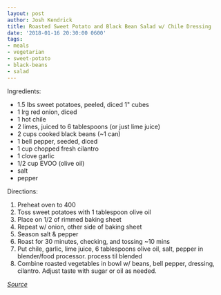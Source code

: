 ```yaml
---
layout: post
author: Josh Kendrick
title: Roasted Sweet Potato and Black Bean Salad w/ Chile Dressing
date: '2018-01-16 20:30:00 0600'
tags:
- meals
- vegetarian
- sweet-potato
- black-beans
- salad
---
```


Ingredients:
* 1.5 lbs sweet potatoes, peeled, diced 1" cubes
* 1 lrg red onion, diced
* 1 hot chile
* 2 limes, juiced to 6 tablespoons (or just lime juice)
* 2 cups cooked black beans (~1 can)
* 1 bell pepper, seeded, diced
* 1 cup chopped fresh cilantro
* 1 clove garlic
* 1/2 cup EVOO (olive oil)
* salt
* pepper

Directions:
1. Preheat oven to 400
2. Toss sweet potatoes with 1 tablespoon olive oil
3. Place on 1/2 of rimmed baking sheet
4. Repeat w/ onion, other side of baking sheet
5. Season salt & pepper
6. Roast for 30 minutes, checking, and tossing ~10 mins
7. Put chile, garlic, lime juice, 6 tablespoons olive oil, salt, pepper in blender/food processor. process til blended
8. Combine roasted vegetables in bowl w/ beans, bell pepper, dressing, cilantro. Adjust taste with sugar or oil as needed.

*[Source](https://food52.com/recipes/64732-roasted-sweet-potato-and-black-bean-salad-with-chile-dressing)*